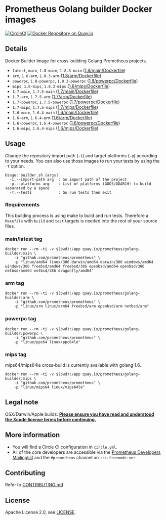 # Prometheus Golang builder Docker images

[![CircleCI](https://circleci.com/gh/prometheus/golang-builder/tree/master.svg?style=shield)][circleci]
[![Docker Repository on Quay.io](https://quay.io/repository/prometheus/golang-builder/status)][quayio]

## Details

Docker Builder Image for cross-building Golang Prometheus projects.

- `latest`, `main`, `1.8-main`, `1.8.3-main` ([1.8/main/Dockerfile](1.8/main/Dockerfile))
- `arm`, `1.8-arm`, `1.8.3-arm` ([1.8/arm/Dockerfile](1.8/arm/Dockerfile))
- `powerpc`, `1.8-powerpc`, `1.8.3-powerpc` ([1.8/powerpc/Dockerfile](1.8/powerpc/Dockerfile))
- `mips`, `1.8-mips`, `1.8.3-mips` ([1.8/mips/Dockerfile](1.8/mips/Dockerfile))
- `1.7-main`, `1.7.5-main` ([1.7/main/Dockerfile](1.7/main/Dockerfile))
- `1.7-arm`, `1.7.5-arm` ([1.7/arm/Dockerfile](1.7/arm/Dockerfile))
- `1.7-powerpc`, `1.7.5-powerpc` ([1.7/powerpc/Dockerfile](1.7/powerpc/Dockerfile))
- `1.7-mips`, `1.7.5-mips` ([1.7/mips/Dockerfile](1.7/mips/Dockerfile))
- `1.6-main`, `1.6.4-main` ([1.6/main/Dockerfile](1.6/main/Dockerfile))
- `1.6-arm`, `1.6.4-arm` ([1.6/arm/Dockerfile](1.6/arm/Dockerfile))
- `1.6-powerpc`, `1.6.4-powerpc` ([1.6/powerpc/Dockerfile](1.6/powerpc/Dockerfile))
- `1.6-mips`, `1.6.4-mips` ([1.6/mips/Dockerfile](1.6/mips/Dockerfile))

## Usage

Change the repository import path (`-i`) and target platforms (`-p`) according to your needs.
You can also use those images to run your tests by using the `-T` option.

```
Usage: builder.sh [args]
  -i,--import-path arg  : Go import path of the project
  -p,--platforms arg    : List of platforms (GOOS/GOARCH) to build separated by a space
  -T,--tests            : Go run tests then exit
```

### Requirements

This building process is using make to build and run tests.
Therefore a `Makefile` with `build` and `test` targets is needed into the root of your source files.

### main/latest tag

```
docker run --rm -ti -v $(pwd):/app quay.io/prometheus/golang-builder:main \
    -i "github.com/prometheus/prometheus" \
    -p "linux/amd64 linux/386 darwin/amd64 darwin/386 windows/amd64 windows/386 freebsd/amd64 freebsd/386 openbsd/amd64 openbsd/386 netbsd/amd64 netbsd/386 dragonfly/amd64"
```

### arm tag

```
docker run --rm -ti -v $(pwd):/app quay.io/prometheus/golang-builder:arm \
    -i "github.com/prometheus/prometheus" \
    -p "linux/arm linux/arm64 freebsd/arm openbsd/arm netbsd/arm"
```

### powerpc tag

```
docker run --rm -ti -v $(pwd):/app quay.io/prometheus/golang-builder:powerpc \
    -i "github.com/prometheus/prometheus" \
    -p "linux/ppc64 linux/ppc64le"
```

### mips tag

mips64/mips64le cross-build is currently available with golang 1.6.

```
docker run --rm -ti -v $(pwd):/app quay.io/prometheus/golang-builder:mips \
    -i "github.com/prometheus/prometheus" \
    -p "linux/mips64 linux/mips64le"
```

## Legal note

OSX/Darwin/Apple builds:
**[Please ensure you have read and understood the Xcode license
   terms before continuing.](https://www.apple.com/legal/sla/docs/xcode.pdf)**

## More information

  * You will find a Circle CI configuration in `circle.yml`.
  * All of the core developers are accessible via the [Prometheus Developers Mailinglist](https://groups.google.com/forum/?fromgroups#!forum/prometheus-developers) and the `#prometheus` channel on `irc.freenode.net`.

## Contributing

Refer to [CONTRIBUTING.md](CONTRIBUTING.md)

## License

Apache License 2.0, see [LICENSE](LICENSE).

[quayio]: https://quay.io/repository/prometheus/golang-builder
[circleci]: https://circleci.com/gh/prometheus/golang-builder

